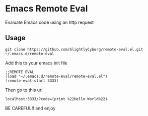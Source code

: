 # Emacs Remote Eval
Evaluate Emacs code using an http request

## Usage
```
git clone https://github.com/SlightlyCyborg/remote-eval.el.git ~/.emacs.d/remote-eval
```

Add this to your emacs init file
```
;;REMOTE EVAL
(load "~/.emacs.d/remote-eval/remote-eval.el")
(remote-eval-start 3333)
```

Then go to this url

```
localhost:3333/?code=(print %22Hello World%22)
```

BE CAREFUL!! and enjoy



